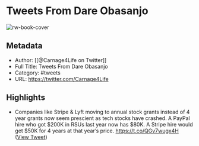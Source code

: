 # Tweets From Dare Obasanjo

![rw-book-cover](https://pbs.twimg.com/profile_images/1165282125295190016/h0lTAKvp.jpg)

## Metadata
- Author: [[@Carnage4Life on Twitter]]
- Full Title: Tweets From Dare Obasanjo
- Category: #tweets
- URL: https://twitter.com/Carnage4Life

## Highlights
- Companies like Stripe & Lyft moving to annual stock grants instead of 4 year grants now seem prescient as tech stocks have crashed.
  A PayPal hire who got $200K in RSUs last year now has $80K. A Stripe hire would get $50K for 4 years at that year’s price.
  https://t.co/QGv7wugx4H ([View Tweet](https://twitter.com/Carnage4Life/status/1494349671413673985))
